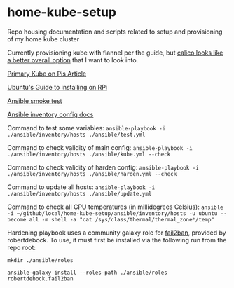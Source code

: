 # home-kube-setup
Repo housing documentation and scripts related to setup and provisioning of my home kube cluster

Currently provisioning kube with flannel per the guide, but [calico looks like a better overall option](https://rancher.com/blog/2019/2019-03-21-comparing-kubernetes-cni-providers-flannel-calico-canal-and-weave/) that I want to look into. 

[Primary Kube on Pis Article](https://opensource.com/article/20/6/kubernetes-raspberry-pi)

[Ubuntu's Guide to installing on RPi](https://ubuntu.com/tutorials/how-to-install-ubuntu-on-your-raspberry-pi#4-boot-ubuntu-server)

[Ansible smoke test](https://www.digitalocean.com/community/tutorials/how-to-install-and-configure-ansible-on-ubuntu-20-04)

[Ansible inventory config docs](https://docs.ansible.com/ansible/latest/user_guide/intro_inventory.html#id8)

Command to test some variables:
```ansible-playbook -i ./ansible/inventory/hosts ./ansible/test.yml```

Command to check validity of main config: 
```ansible-playbook -i ./ansible/inventory/hosts ./ansible/kube.yml --check```

Command to check validity of harden config: 
```ansible-playbook -i ./ansible/inventory/hosts ./ansible/harden.yml --check```

Command to update all hosts:
```ansible-playbook -i ./ansible/inventory/hosts ./ansible/update.yml```

Command to check all CPU temperatures (in millidegrees Celsius):
```ansible -i ~/github/local/home-kube-setup/ansible/inventory/hosts -u ubuntu --become all -m shell -a "cat /sys/class/thermal/thermal_zone*/temp"```

Hardening playbook uses a community galaxy role for [fail2ban](https://github.com/robertdebock/ansible-role-fail2ban), provided by robertdebock. To use, it must first be installed via the following run from the repo root:

```mkdir ./ansible/roles```

```ansible-galaxy install --roles-path ./ansible/roles robertdebock.fail2ban```
